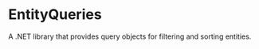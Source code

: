 EntityQueries
=============

A .NET library that provides query objects for filtering and sorting entities.
